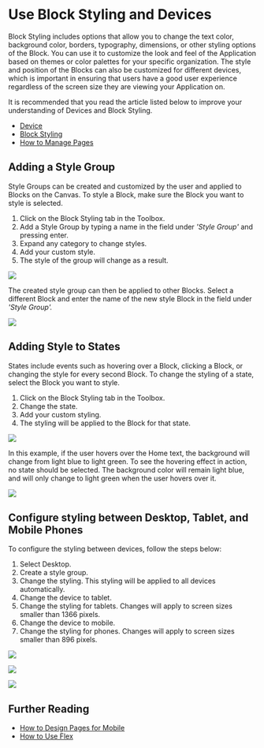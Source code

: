# Use Block Styling and Devices

Block Styling includes options that allow you to change the text color, background color, borders, typography, dimensions, or other styling options of the Block. You can use it to customize the look and feel of the Application based on themes or color palettes for your specific organization. The style and position of the Blocks can also be customized for different devices, which is important in ensuring that users have a good user experience regardless of the screen size they are viewing your Application on.

<!-- unsupported tag removed -->
It is recommended that you read the article listed below to improve your understanding of Devices and Block Styling.

* [Device](../../concepts/application/devices.md)
* [Block Styling](../../concepts/application/block-styling.md)
* [How to Manage Pages](manage-pages.md)
<!-- unsupported tag removed -->

## Adding a Style Group

Style Groups can be created and customized by the user and applied to Blocks on the Canvas. To style a Block, make sure the Block you want to style is selected.

1. Click on the Block Styling tab in the Toolbox.
2. Add a Style Group by typing a name in the field under _'Style Group'_ and pressing enter.
3. Expand any category to change styles.
4. Add your custom style.
5. The style of the group will change as a result.

![](<../../.gitbook/assets/Block Styling\_5.png>)

The created style group can then be applied to other Blocks. Select a different Block and enter the name of the new style Block in the field under _'Style Group'._

![](<../../.gitbook/assets/Block Styling\_6.png>)

## Adding Style to States

States include events such as hovering over a Block, clicking a Block, or changing the style for every second Block. To change the styling of a state, select the Block you want to style.

1. Click on the Block Styling tab in the Toolbox.
2. Change the state.
3. Add your custom styling.
4. The styling will be applied to the Block for that state.

![](<../../.gitbook/assets/Block Styling\_7.png>)

In this example, if the user hovers over the Home text, the background will change from light blue to light green. To see the hovering effect in action, no state should be selected. The background color will remain light blue, and will only change to light green when the user hovers over it.

![](<../../.gitbook/assets/Block Styling\_8.png>)

## Configure styling between Desktop, Tablet, and Mobile Phones

To configure the styling between devices, follow the steps below:

1. Select Desktop.
2. Create a style group.
3. Change the styling. This styling will be applied to all devices automatically.
4. Change the device to tablet.
5. Change the styling for tablets. Changes will apply to screen sizes smaller than 1366 pixels.
6. Change the device to mobile.
7. Change the styling for phones. Changes will apply to screen sizes smaller than 896 pixels.

![](../../.gitbook/assets/Devices\_1.png)

![](<../../.gitbook/assets/Devices\_2 (1).png>)

![](<../../.gitbook/assets/Devices\_3 (1).png>)

## Further Reading

* [How to Design Pages for Mobile](design-pages-for-mobile.md)
* [How to Use Flex](use-flex.md)
